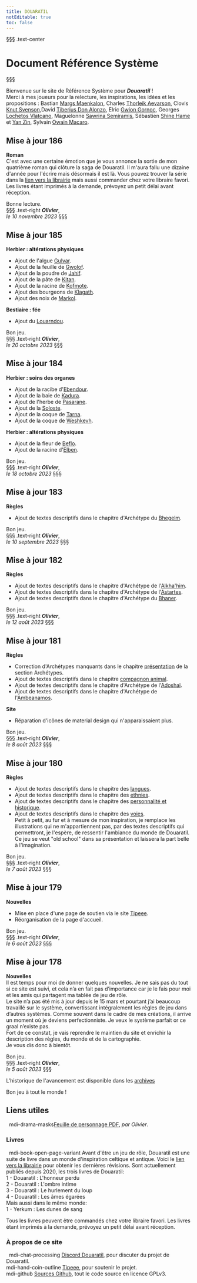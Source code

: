 ```yaml
---
title: DOUARATIL
notEditable: true
toc: false
---
```

§§§ .text-center
# Document Référence Système
§§§

<v-row>

<v-col cols="12" md="6">

Bienvenue sur le site de Référence Système pour _**Douaratil**_ !  
Merci à mes joueurs pour la relecture, les inspirations, les idées et les propositions : Bastian [Margs Maenkalon](/bestiaire/margs-maenkalon), Charles [Thorleik Aevarson](/bestiaire/thorleik-aevarson), Clovis [Knut Svenson](/bestiaire/knut-svenson),David [Tiberius Don Alonzo](/bestiaire/tiberius-don-alonzo), Elric [Gwion Gornoc](/bestiaire/gwion-gornoc), Georges [Lochetos Vlatcano](/bestiaire/lochetos-vlatcano), Maguelonne [Sawrina Semiramis](/bestiaire/sawrina-semiramis), Sébastien [Shine Hame](/bestiaire/shine-hame) et [Yan Zin](/bestiaire/yan-zin), Sylvain [Owain Macaro](/bestiaire/owain-macaro).  

## Mise à jour 186

**Roman**   
C'est avec une certaine émotion que je vous annonce la sortie de mon quatrième roman qui clôture la saga de Douaratil. Il m'aura fallu une dizaine d'année pour l'écrire mais désormais il est là. Vous pouvez trouver la série dans la [lien vers la librairie](https://www.bod.fr/librairie/catalogsearch/result/?q=Douaratil) mais aussi commander chez votre libraire favori. Les livres étant imprimés à la demande, prévoyez un petit délai avant réception. 

Bonne lecture.     
§§§ .text-right
_**Olivier**_,  
_le 10 novembre 2023_
§§§

## Mise à jour 185

**Herbier : altérations physiques**   
- Ajout de l'algue [Gulvar](/herbier/alterations-physiques/#gulvar).   
- Ajout de la feuille de [Gwolof](/herbier/alterations-physiques/#gwolof).   
- Ajout de la poudre de [Jahif](/herbier/alterations-physiques/#jahif).   
- Ajout de la pâte de [Kitan](/herbier/alterations-physiques/#kitan).  
- Ajout de la racine de [Kofmote](/herbier/alterations-physiques/#kofmote).  
- Ajout des bourgeons de [Klagath](/herbier/alterations-physiques/#klagath).  
- Ajout des noix de [Markol](/herbier/alterations-physiques/#markol).  

**Bestiaire : fée**   
- Ajout du [Louarndou](/bestiaire/louarndou).  

Bon jeu.     
§§§ .text-right
_**Olivier**_,  
_le 20 octobre 2023_
§§§

## Mise à jour 184
**Herbier : soins des organes**   
- Ajout de la racibe d'[Ebendour](/herbier/soins-organes/#ebendour).    
- Ajout de la baie de [Kadura](/herbier/soins-organes/#kadura).   
- Ajout de l'herbe de [Pasarane](/herbier/soins-organes/#pasarane).   
- Ajout de la [Soloste](/herbier/soins-organes/#soloste).   
- Ajout de la coque de [Tarna](/herbier/soins-organes/#tarna).   
- Ajout de la coque de [Weshkevh](/herbier/soins-organes/#weshkevh).   

**Herbier : altérations physiques**   
- Ajout de la fleur de [Beflo](/herbier/alterations-physiques/#beflo).   
- Ajout de la racine d'[Elben](/herbier/alterations-physiques/#elben).   

Bon jeu.     
§§§ .text-right
_**Olivier**_,  
_le 18 octobre 2023_
§§§

## Mise à jour 183
**Règles**   
- Ajout de textes descriptifs dans le chapitre d'Archétype du [Bhegelm](/archetypes/bhegelm).    

Bon jeu.     
§§§ .text-right
_**Olivier**_,  
_le 10 septembre 2023_
§§§

## Mise à jour 182
**Règles**   
- Ajout de textes descriptifs dans le chapitre d'Archétype de l'[Alkha'him](/archetypes/alkahim).    
- Ajout de textes descriptifs dans le chapitre d'Archétype de l'[Astartes](/archetypes/astartes).  
- Ajout de textes descriptifs dans le chapitre d'Archétype du [Bhaner](/archetypes/bhaner).  

Bon jeu.     
§§§ .text-right
_**Olivier**_,  
_le 12 août 2023_
§§§

## Mise à jour 181
**Règles**   
- Correction d'Archétypes manquants dans le chapitre [présentation](/archetypes/1-presentation) de la section Archétypes.  
- Ajout de textes descriptifs dans le chapitre [compagnon animal](/archetypes/2-compagnon-animal).   
- Ajout de textes descriptifs dans le chapitre d'Archétype de l'[Adoshaï](/archetypes/adoshai).  
- Ajout de textes descriptifs dans le chapitre d'Archétype de l'[Ambeanamos](/archetypes/ambeanamos).  

**Site**
- Réparation d'icônes de material design qui n'apparaissaient plus.   

Bon jeu.     
§§§ .text-right
_**Olivier**_,  
_le 8 août 2023_
§§§

## Mise à jour 180
**Règles**   
- Ajout de textes descriptifs dans le chapitre des [langues](/langues).   
- Ajout de textes descriptifs dans le chapitre des [ethnies](/ethnies).  
- Ajout de textes descriptifs dans le chapitre des [personnalité et historique](/personnalite-et-historique).    
- Ajout de textes descriptifs dans le chapitre des [voies](/voies).   
Petit à petit, au fur et à mesure de mon inspiration, je remplace les illustrations qui ne m'appartiennent pas, par des textes descriptifs qui permettront, je l'espère, de ressentir l'ambiance du monde de Douaratil. Ce jeu se veut "old school" dans sa présentation et laissera la part belle à l'imagination.   

Bon jeu.     
§§§ .text-right
_**Olivier**_,  
_le 7 août 2023_
§§§

## Mise à jour 179
**Nouvelles**   
- Mise en place d'une page de soutien via le site [Tipeee](https://fr.tipeee.com/douaratil).   
- Réorganisation de la page d'accueil.   

Bon jeu.     
§§§ .text-right
_**Olivier**_,  
_le 6 août 2023_
§§§

## Mise à jour 178
**Nouvelles**   
Il est temps pour moi de donner quelques nouvelles. Je ne sais pas du tout si ce site est suivi, et cela n’a en fait pas d’importance car je le fais pour moi et les amis qui partagent ma tablée de jeu de rôle.   
Le site n’a pas été mis à jour depuis le 15 mars et pourtant j’ai beaucoup travaillé sur le système, convertissant intégralement les règles de jeu dans d’autres systèmes. Comme souvent dans le cadre de mes créations, il arrive un moment où je deviens perfectionniste. Je veux le système parfait or ce graal n’existe pas.  
Fort de ce constat, je vais reprendre le maintien du site et enrichir la description des règles, du monde et de la cartographie.  
Je vous dis donc à bientôt.

Bon jeu.     
§§§ .text-right
_**Olivier**_,  
_le 5 août 2023_
§§§





L'historique de l'avancement est disponible dans les [archives](/archives/)

Bon jeu à tout le monde !

</v-col>

<v-col cols="12" md="6">

## Liens utiles
&nbsp;
<v-icon>mdi-drama-masks</v-icon>[Feuille de personnage PDF](https://www.douaratil.fr/feuilledejdr/FDPgenerique.pdf), _par Olivier_.  

### Livres
&nbsp;
<v-icon>mdi-book-open-page-variant</v-icon>  Avant d'être un jeu de rôle, Douaratil est une suite de livre dans un monde d'inspiration celtique et antique. Voici le [lien vers la librairie](https://www.bod.fr/librairie/catalogsearch/result/?q=Douaratil) pour obtenir les dernières révisions. Sont actuellement publiés depuis 2020, les trois livres de Douaratil:  
1 - Douaratil : L'honneur perdu  
2 - Douaratil : L'ombre intime  
3 - Douaratil : Le hurlement du loup  
4 - Douaratil : Les âmes égarées     
Mais aussi dans le même monde:   
1 - Yerkum : Les dunes de sang  

Tous les livres peuvent être commandés chez votre libraire favori. Les livres étant imprimés à la demande, prévoyez un petit délai avant réception.    

### À propos de ce site
&nbsp;
<v-icon>mdi-chat-processing</v-icon> [Discord Douaratil](https://discord.gg/Q9hv6FD7), pour discuter du projet de Douaratil.  
<v-icon>mdi-hand-coin-outline</v-icon> [Tipeee](https://fr.tipeee.com/douaratil), pour soutenir le projet.  
<v-icon>mdi-github</v-icon> [Sources Github](https://github.com/Douaratil/douaratil-drs), tout le code source en licence GPLv3.  


</v-col>

</v-row>
